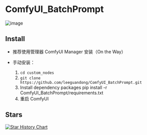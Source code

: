 # ComfyUI_BatchPrompt

![image](workflow.png)

## Install

- 推荐使用管理器 ComfyUI Manager 安装（On the Way）

- 手动安装：
    1. `cd custom_nodes`
    2. `git clone https://github.com/leeguandong/ComfyUI_BatchPrompt.git`
    3. Install dependency packages pip install -r ComfyUI_BatchPrompt/requirements.txt
    4. 重启 ComfyUI


## Stars

[![Star History Chart](https://api.star-history.com/svg?repos=leeguandong/ComfyUI_BatchPrompt&type=Date)](https://star-history.com/#leeguandong/ComfyUI_BatchPrompt&Date)

